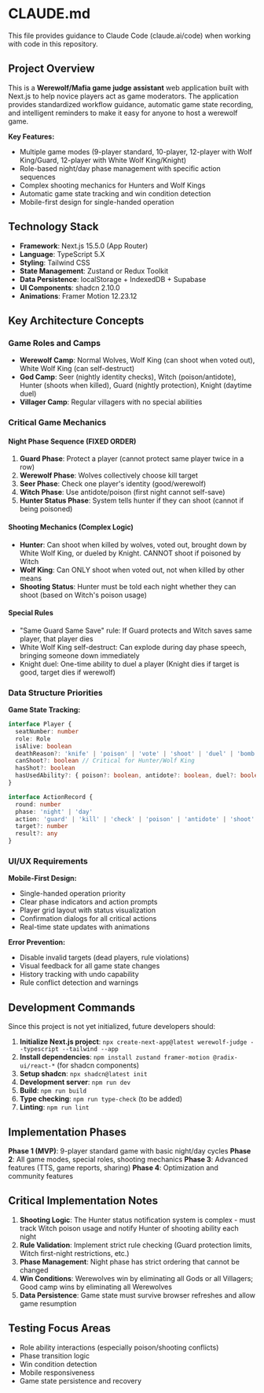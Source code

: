 # CLAUDE.md

This file provides guidance to Claude Code (claude.ai/code) when working with code in this repository.

## Project Overview

This is a **Werewolf/Mafia game judge assistant** web application built with Next.js to help novice players act as game moderators. The application provides standardized workflow guidance, automatic game state recording, and intelligent reminders to make it easy for anyone to host a werewolf game.

**Key Features:**
- Multiple game modes (9-player standard, 10-player, 12-player with Wolf King/Guard, 12-player with White Wolf King/Knight)
- Role-based night/day phase management with specific action sequences
- Complex shooting mechanics for Hunters and Wolf Kings
- Automatic game state tracking and win condition detection
- Mobile-first design for single-handed operation

## Technology Stack

- **Framework**: Next.js 15.5.0 (App Router)
- **Language**: TypeScript 5.X
- **Styling**: Tailwind CSS
- **State Management**: Zustand or Redux Toolkit
- **Data Persistence**: localStorage + IndexedDB + Supabase
- **UI Components**: shadcn 2.10.0
- **Animations**: Framer Motion 12.23.12

## Key Architecture Concepts

### Game Roles and Camps
- **Werewolf Camp**: Normal Wolves, Wolf King (can shoot when voted out), White Wolf King (can self-destruct)
- **God Camp**: Seer (nightly identity checks), Witch (poison/antidote), Hunter (shoots when killed), Guard (nightly protection), Knight (daytime duel)
- **Villager Camp**: Regular villagers with no special abilities

### Critical Game Mechanics

#### Night Phase Sequence (FIXED ORDER)
1. **Guard Phase**: Protect a player (cannot protect same player twice in a row)
2. **Werewolf Phase**: Wolves collectively choose kill target
3. **Seer Phase**: Check one player's identity (good/werewolf)
4. **Witch Phase**: Use antidote/poison (first night cannot self-save)
5. **Hunter Status Phase**: System tells hunter if they can shoot (cannot if being poisoned)

#### Shooting Mechanics (Complex Logic)
- **Hunter**: Can shoot when killed by wolves, voted out, brought down by White Wolf King, or dueled by Knight. CANNOT shoot if poisoned by Witch
- **Wolf King**: Can ONLY shoot when voted out, not when killed by other means
- **Shooting Status**: Hunter must be told each night whether they can shoot (based on Witch's poison usage)

#### Special Rules
- "Same Guard Same Save" rule: If Guard protects and Witch saves same player, that player dies
- White Wolf King self-destruct: Can explode during day phase speech, bringing someone down immediately
- Knight duel: One-time ability to duel a player (Knight dies if target is good, target dies if werewolf)

### Data Structure Priorities

**Game State Tracking:**
```typescript
interface Player {
  seatNumber: number
  role: Role
  isAlive: boolean
  deathReason?: 'knife' | 'poison' | 'vote' | 'shoot' | 'duel' | 'bomb'
  canShoot?: boolean // Critical for Hunter/Wolf King
  hasShot?: boolean
  hasUsedAbility?: { poison?: boolean, antidote?: boolean, duel?: boolean }
}

interface ActionRecord {
  round: number
  phase: 'night' | 'day'
  action: 'guard' | 'kill' | 'check' | 'poison' | 'antidote' | 'shoot' | 'bomb' | 'duel' | 'hunterStatus'
  target?: number
  result?: any
}
```

### UI/UX Requirements

**Mobile-First Design:**
- Single-handed operation priority
- Clear phase indicators and action prompts
- Player grid layout with status visualization
- Confirmation dialogs for all critical actions
- Real-time state updates with animations

**Error Prevention:**
- Disable invalid targets (dead players, rule violations)
- Visual feedback for all game state changes
- History tracking with undo capability
- Rule conflict detection and warnings

## Development Commands

Since this project is not yet initialized, future developers should:

1. **Initialize Next.js project**: `npx create-next-app@latest werewolf-judge --typescript --tailwind --app`
2. **Install dependencies**: `npm install zustand framer-motion @radix-ui/react-*` (for shadcn components)
3. **Setup shadcn**: `npx shadcn@latest init`
4. **Development server**: `npm run dev`
5. **Build**: `npm run build`
6. **Type checking**: `npm run type-check` (to be added)
7. **Linting**: `npm run lint`

## Implementation Phases

**Phase 1 (MVP)**: 9-player standard game with basic night/day cycles
**Phase 2**: All game modes, special roles, shooting mechanics
**Phase 3**: Advanced features (TTS, game reports, sharing)
**Phase 4**: Optimization and community features

## Critical Implementation Notes

1. **Shooting Logic**: The Hunter status notification system is complex - must track Witch poison usage and notify Hunter of shooting ability each night
2. **Rule Validation**: Implement strict rule checking (Guard protection limits, Witch first-night restrictions, etc.)
3. **Phase Management**: Night phase has strict ordering that cannot be changed
4. **Win Conditions**: Werewolves win by eliminating all Gods or all Villagers; Good camp wins by eliminating all Werewolves
5. **Data Persistence**: Game state must survive browser refreshes and allow game resumption

## Testing Focus Areas

- Role ability interactions (especially poison/shooting conflicts)
- Phase transition logic
- Win condition detection
- Mobile responsiveness
- Game state persistence and recovery